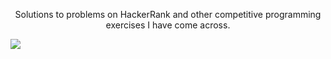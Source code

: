 <p align="center">Solutions to problems on HackerRank and other competitive programming exercises I have come across.</p>
<img src="https://img.shields.io/badge/Languange-Ruby%2FJS%2FPython-brightgreen">